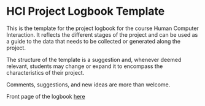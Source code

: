 # HCI Project Logbook Template

This is the template for the project logbook for the course Human Computer Interaction. It reflects the different stages of the project and can be used as a guide to the data that needs to be collected or generated along the project.

The structure of the template is a suggestion and, whenever deemed relevant, students may change or expand it to encompass the characteristics of their project. 

Comments, suggestions, and new ideas are more than welcome.

Front page of the logbook [here](hci_logbook.md)